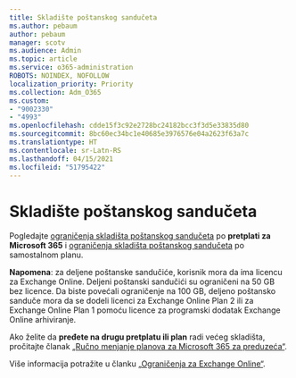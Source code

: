 ```yaml
---
title: Skladište poštanskog sandučeta
ms.author: pebaum
author: pebaum
manager: scotv
ms.audience: Admin
ms.topic: article
ms.service: o365-administration
ROBOTS: NOINDEX, NOFOLLOW
localization_priority: Priority
ms.collection: Adm_O365
ms.custom:
- "9002330"
- "4993"
ms.openlocfilehash: cdde15f3c92e2728bc24182bcc3f3d5e33835d80
ms.sourcegitcommit: 8bc60ec34bc1e40685e3976576e04a2623f63a7c
ms.translationtype: HT
ms.contentlocale: sr-Latn-RS
ms.lasthandoff: 04/15/2021
ms.locfileid: "51795422"
---
```

# <a name="mailbox-storage"></a>Skladište poštanskog sandučeta

Pogledajte [ograničenja skladišta poštanskog sandučeta](https://docs.microsoft.com/office365/servicedescriptions/exchange-online-service-description/exchange-online-limits#mailbox-storage-limits) po **pretplati za Microsoft 365** i [ograničenja skladišta poštanskog sandučeta](https://docs.microsoft.com/office365/servicedescriptions/exchange-online-service-description/exchange-online-limits#storage-limits-across-standalone-plans) po samostalnom planu. 

**Napomena**: za deljene poštanske sandučiće, korisnik mora da ima licencu za Exchange Online. Deljeni poštanski sandučići su ograničeni na 50 GB bez licence. Da biste povećali ograničenje na 100 GB, deljeno poštansko sanduče mora da se dodeli licenci za Exchange Online Plan 2 ili za Exchange Online Plan 1 pomoću licence za programski dodatak Exchange Online arhiviranje.

Ako želite da **pređete na drugu pretplatu ili plan** radi većeg skladišta, pročitajte članak [„Ručno menjanje planova za Microsoft 365 za preduzeća“](https://docs.microsoft.com/microsoft-365/commerce/subscriptions/switch-plans-manually?view=o365-worldwide).

Više informacija potražite u članku [„Ograničenja za Exchange Online“](https://docs.microsoft.com/office365/servicedescriptions/exchange-online-service-description/exchange-online-limits).
